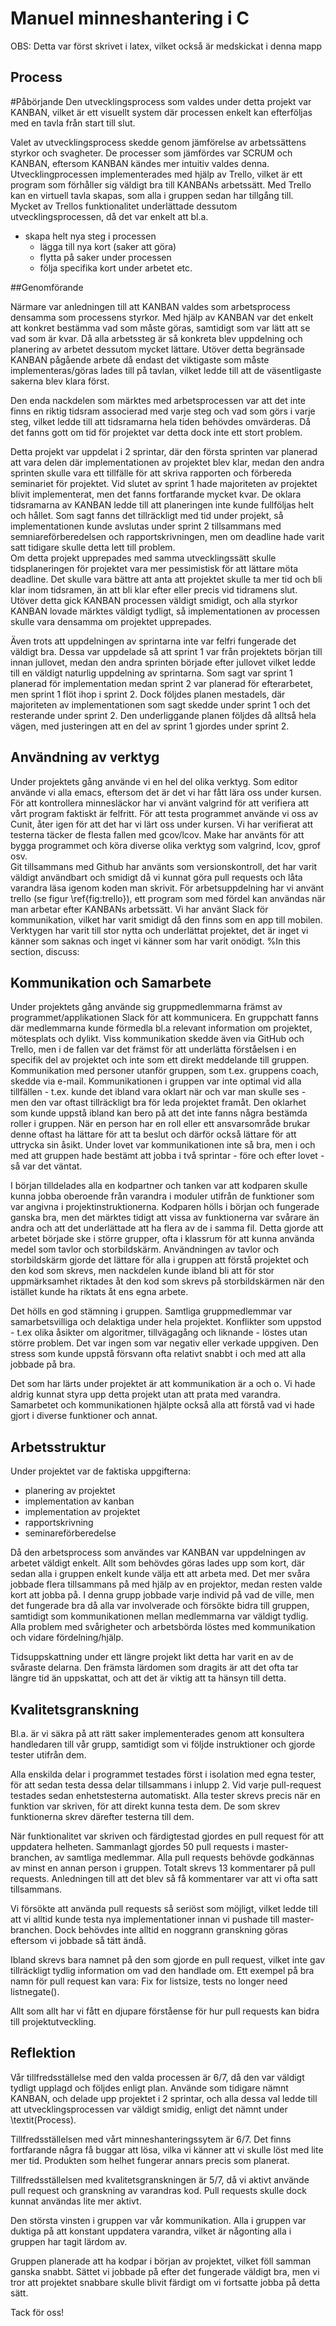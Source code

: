 Manuel minneshantering i C
==========================

OBS: Detta var först skrivet i latex, vilket också är medskickat i denna mapp

Process
-------

#Påbörjande
Den utvecklingsprocess som valdes under detta projekt var KANBAN,
vilket är ett visuellt system där processen enkelt kan efterföljas med en tavla från start till slut.

Valet av utvecklingsprocess skedde genom jämförelse av arbetssättens styrkor och svagheter. De processer som jämfördes var SCRUM och KANBAN,
eftersom KANBAN kändes mer intuitiv valdes denna.
Utvecklingprocessen implementerades med hjälp av Trello, vilket är ett program som förhåller sig väldigt bra till KANBANs arbetssätt.
Med Trello kan en virtuell tavla skapas, som alla i gruppen sedan har tillgång till.
Mycket av Trellos funktionalitet underlättade dessutom utvecklingsprocessen, då det var enkelt att bl.a.

* skapa helt nya steg i processen
  * lägga till nya kort (saker att göra)
  * flytta på saker under processen
  * följa specifika kort under arbetet etc.


##Genomförande

Närmare var anledningen till att KANBAN valdes som arbetsprocess densamma som processens styrkor.
Med hjälp av KANBAN var det enkelt att konkret bestämma vad som måste göras, samtidigt som var lätt att se vad som är kvar.
Då alla arbetssteg är så konkreta blev uppdelning och planering av arbetet dessutom mycket lättare.
Utöver detta begränsade KANBAN pågående arbete då endast det viktigaste som måste implementeras/göras lades till på tavlan,
vilket ledde till att de väsentligaste sakerna blev klara först. 

Den enda nackdelen som märktes med arbetsprocessen var att det inte finns en riktig tidsram associerad med varje steg och vad som görs i varje steg,
vilket ledde till att tidsramarna hela tiden behövdes omvärderas. Då det fanns gott om tid för projektet var detta dock inte ett stort problem.

Detta projekt var uppdelat i 2 sprintar, där den första sprinten var planerad att vara delen där implementationen av projektet blev klar, medan den andra sprinten skulle vara ett tillfälle för att skriva rapporten och förbereda seminariet för projektet. Vid slutet av sprint 1 hade majoriteten av projektet blivit implementerat, men det fanns fortfarande mycket kvar. De oklara tidsramarna av KANBAN ledde till att planeringen inte kunde fullföljas helt och hållet. Som sagt fanns det tillräckligt med tid under projekt, så implementationen kunde avslutas under sprint 2 tillsammans med semniareförberedelsen och rapportskrivningen, men om deadline hade varit satt tidigare skulle detta lett till problem.  
Om detta projekt upprepades med samma utvecklingssätt skulle tidsplaneringen för projektet vara mer pessimistisk för att lättare möta deadline. Det skulle vara bättre att anta att projektet skulle ta mer tid och bli klar inom tidsramen, än att bli klar efter eller precis vid tidramens slut. 
Utöver detta gick KANBAN processen väldigt smidigt, och alla styrkor KANBAN lovade märktes väldigt tydligt, så implementationen av processen skulle vara densamma om projektet upprepades.    

Även trots att uppdelningen av sprintarna inte var felfri fungerade det väldigt bra. Dessa var uppdelade så att sprint 1 var från projektets början till innan jullovet, medan den andra sprinten började efter jullovet vilket ledde till en väldigt naturlig uppdelning av sprintarna. Som sagt var sprint 1 planerad för implementation medan sprint 2 var planerad för efterarbetet, men sprint 1 flöt ihop i sprint 2. Dock följdes planen mestadels, där majoriteten av implementationen som sagt skedde under sprint 1 och det resterande under sprint 2. Den underliggande planen följdes då alltså hela vägen, med justeringen att en del av sprint 1 gjordes under sprint 2.


Användning av verktyg
---------------------

Under projektets gång använde vi en hel del olika verktyg. Som editor använde vi alla emacs, eftersom det är det vi har fått lära oss under kursen. För att kontrollera minnesläckor har vi använt valgrind för att verifiera att vårt program faktiskt är felfritt. För att testa programmet använde vi oss av Cunit, åter igen för att det har vi lärt oss under kursen. Vi har verifierat att testerna täcker de flesta fallen med gcov/lcov. Make har använts för att bygga programmet och köra diverse olika verktyg som valgrind, lcov, gprof osv.  
Git tillsammans med Github har använts som versionskontroll, det har varit väldigt användbart och smidigt då vi kunnat göra pull requests och låta varandra läsa igenom koden man skrivit. För arbetsuppdelning har vi använt trello (se figur \ref{fig:trello}), ett program som med fördel kan användas när man arbetar efter KANBANs arbetssätt. Vi har använt Slack för kommunikation, vilket har varit smidigt då den finns som en app till mobilen. 
Verktygen har varit till stor nytta och underlättat projektet, det är inget vi känner som saknas och inget vi känner som har varit onödigt.
%In this section, discuss:


Kommunikation och Samarbete
--------------------------

Under projektets gång använde sig gruppmedlemmarna främst av programmet/applikationen Slack för att kommunicera. En gruppchatt fanns där medlemmarna kunde förmedla bl.a relevant information om projektet, mötesplats och dylikt. Viss kommunikation skedde även via GitHub och Trello, men i de fallen var det främst för att underlätta förståelsen i en specifik del av projektet och inte som ett direkt meddelande till gruppen. Kommunikation med personer utanför gruppen, som t.ex. gruppens coach, skedde via e-mail. Kommunikationen i gruppen var inte optimal vid alla tillfällen - t.ex. kunde det ibland vara oklart när och var man skulle ses - men den var oftast tillräckligt bra för leda projektet framåt. Den oklarhet som kunde uppstå ibland kan bero på att det inte fanns några bestämda roller i gruppen. När en person har en roll eller ett ansvarsområde brukar denne oftast ha lättare för att ta beslut och därför också lättare för att uttrycka sin åsikt. Under lovet var kommunikationen inte så bra, men i och med att gruppen hade bestämt att jobba i två sprintar - före och efter lovet - så var det väntat.
 
I början tilldelades alla en kodpartner och tanken var att kodparen skulle kunna jobba oberoende från varandra i moduler utifrån de funktioner som var angivna i projektinstruktionerna. Kodparen hölls i början och fungerade ganska bra, men det märktes tidigt att vissa av funktionerna var svårare än andra och att det underlättade att ha flera av de i samma fil. Detta gjorde att arbetet började ske i större grupper, ofta i klassrum för att kunna använda medel som tavlor och storbildskärm. Användningen av tavlor och storbildskärm gjorde det lättare för alla i gruppen att förstå projektet och den kod som skrevs, men nackdelen kunde ibland bli att för stor uppmärksamhet riktades åt den kod som skrevs på storbildskärmen när den istället kunde ha riktats åt ens egna arbete.
 
Det hölls en god stämning i gruppen. Samtliga gruppmedlemmar var samarbetsvilliga och delaktiga under hela projektet. Konflikter som uppstod - t.ex olika åsikter om algoritmer, tillvägagång och liknande - löstes utan större problem. Det var ingen som var negativ eller verkade uppgiven. Den stress som kunde uppstå försvann ofta relativt snabbt i och med att alla jobbade på bra.
 
Det som har lärts under projektet är att kommunikation är a och o. Vi hade aldrig kunnat styra upp detta projekt utan att prata med varandra. Samarbetet och kommunikationen hjälpte också alla att förstå vad vi hade gjort i diverse funktioner och annat.

Arbetsstruktur
--------------

Under projektet var de faktiska uppgifterna: 
  * planering av projektet 
  * implementation av kanban
  * implementation av projektet
  * rapportskrivning
  * seminareförberedelse

Då den arbetsprocess som användes var KANBAN var uppdelningen av arbetet väldigt enkelt. Allt som behövdes göras lades upp som kort, där sedan alla i gruppen enkelt kunde välja ett att arbeta med. Det mer svåra jobbade flera tillsammans på med hjälp av en projektor, medan resten valde kort att jobba på. I denna grupp jobbade varje individ på vad de ville, men det fungerade bra då alla var involverade och försökte bidra till gruppen, samtidigt som kommunikationen mellan medlemmarna var väldigt tydlig. Alla problem med svårigheter och arbetsbörda löstes med kommunikation och vidare fördelning/hjälp.  

Tidsuppskattning under ett längre projekt likt detta har varit en av de svåraste delarna. Den främsta lärdomen som dragits är att det ofta tar längre tid än uppskattat, och att det är viktig att ta hänsyn till detta. 

Kvalitetsgranskning
-------------------

Bl.a. är vi säkra på att rätt saker implementerades genom att konsultera handledaren till vår grupp, samtidigt som vi följde instruktioner och gjorde tester utifrån dem.

Alla enskilda delar i programmet testades först i isolation med egna tester, för att sedan testa dessa delar tillsammans i inlupp 2. Vid varje pull-request testades sedan enhetstesterna automatiskt. Alla tester skrevs precis när en funktion var skriven, för att direkt kunna testa dem. De som skrev funktionerna skrev därefter testerna till dem. 

När funktionalitet var skriven och färdigtestad gjordes en pull request för att uppdatera helheten. Sammanlagt gjordes 50 pull requests i master-branchen, av samtliga medlemmar. Alla pull requests behövde godkännas av minst en annan person i gruppen. Totalt skrevs 13 kommentarer på pull requests. Anledningen till att det blev så få kommentarer var att vi ofta satt tillsammans.

Vi försökte att använda pull requests så seriöst som möjligt, vilket ledde till att vi alltid kunde testa nya implementationer innan vi pushade till master-branchen. Dock behövdes inte alltid en noggrann granskning göras eftersom vi jobbade så tätt ändå.

Ibland skrevs bara namnet på den som gjorde en pull request, vilket inte gav tillräckligt tydlig information om vad den handlade om. Ett exempel på bra namn för pull request kan vara: Fix for listsize, tests no longer need listnegate().

Allt som allt har vi fått en djupare förståense för hur pull requests kan bidra till projektutveckling.

Reflektion
----------
Vår tillfredsställelse med den valda processen är 6/7, då den var väldigt tydligt upplagd och följdes enligt plan. Använde som tidigare nämnt KANBAN, och delade upp projektet i 2 sprintar, och alla dessa val ledde till att utvecklingsprocessen var väldigt smidig, enligt det nämnt under \textit(Process).

Tillfredsställelsen med vårt minneshanteringssytem är 6/7. Det finns fortfarande några få buggar att lösa, vilka vi känner att vi skulle löst med lite mer tid. Produkten som helhet fungerar annars precis som planerat.  

Tillfredsställelsen med kvalitetsgranskningen är 5/7, då vi aktivt använde pull request och granskning av varandras kod. Pull requests skulle dock kunnat användas lite mer aktivt.

Den största vinsten i gruppen var vår kommunikation. Alla i gruppen var duktiga på att konstant uppdatera varandra, vilket är någonting alla i gruppen har tagit lärdom av.

Gruppen planerade att ha kodpar i början av projektet, vilket föll samman ganska snabbt. Sättet vi jobbade på efter det fungerade väldigt bra, men vi tror att projektet snabbare skulle blivit färdigt om vi fortsatte jobba på detta sätt.
 
Tack för oss!
